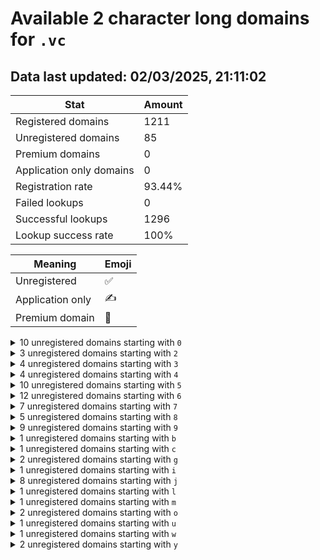 # Available 2 character long domains for `.vc`

## Data last updated: 02/03/2025, 21:11:02

|Stat|Amount|
|--|--|
|Registered domains|1211|
|Unregistered domains|85|
|Premium domains|0|
|Application only domains|0|
|Registration rate|93.44%|
|Failed lookups|0|
|Successful lookups|1296|
|Lookup success rate|100%|


|Meaning|Emoji|
|--|--|
|Unregistered|:white_check_mark:|
|Application only|:writing_hand:|
|Premium domain|:gem:|

<details>
<summary>10 unregistered domains starting with <bold><code>0</code></bold></summary>

|Type|Domain|
|--|--|
|:white_check_mark:|`0c.vc`|
|:white_check_mark:|`0i.vc`|
|:white_check_mark:|`0j.vc`|
|:white_check_mark:|`0n.vc`|
|:white_check_mark:|`0p.vc`|
|:white_check_mark:|`0q.vc`|
|:white_check_mark:|`0s.vc`|
|:white_check_mark:|`0t.vc`|
|:white_check_mark:|`0u.vc`|
|:white_check_mark:|`0w.vc`|
</details>
<details>
<summary>3 unregistered domains starting with <bold><code>2</code></bold></summary>

|Type|Domain|
|--|--|
|:white_check_mark:|`2f.vc`|
|:white_check_mark:|`2u.vc`|
|:white_check_mark:|`2z.vc`|
</details>
<details>
<summary>4 unregistered domains starting with <bold><code>3</code></bold></summary>

|Type|Domain|
|--|--|
|:white_check_mark:|`3f.vc`|
|:white_check_mark:|`3l.vc`|
|:white_check_mark:|`3r.vc`|
|:white_check_mark:|`3s.vc`|
</details>
<details>
<summary>4 unregistered domains starting with <bold><code>4</code></bold></summary>

|Type|Domain|
|--|--|
|:white_check_mark:|`4f.vc`|
|:white_check_mark:|`4l.vc`|
|:white_check_mark:|`4q.vc`|
|:white_check_mark:|`4v.vc`|
</details>
<details>
<summary>10 unregistered domains starting with <bold><code>5</code></bold></summary>

|Type|Domain|
|--|--|
|:white_check_mark:|`5h.vc`|
|:white_check_mark:|`5i.vc`|
|:white_check_mark:|`5j.vc`|
|:white_check_mark:|`5l.vc`|
|:white_check_mark:|`5n.vc`|
|:white_check_mark:|`5o.vc`|
|:white_check_mark:|`5q.vc`|
|:white_check_mark:|`5s.vc`|
|:white_check_mark:|`5u.vc`|
|:white_check_mark:|`5y.vc`|
</details>
<details>
<summary>12 unregistered domains starting with <bold><code>6</code></bold></summary>

|Type|Domain|
|--|--|
|:white_check_mark:|`6d.vc`|
|:white_check_mark:|`6g.vc`|
|:white_check_mark:|`6h.vc`|
|:white_check_mark:|`6j.vc`|
|:white_check_mark:|`6l.vc`|
|:white_check_mark:|`6m.vc`|
|:white_check_mark:|`6o.vc`|
|:white_check_mark:|`6q.vc`|
|:white_check_mark:|`6r.vc`|
|:white_check_mark:|`6w.vc`|
|:white_check_mark:|`6y.vc`|
|:white_check_mark:|`6z.vc`|
</details>
<details>
<summary>7 unregistered domains starting with <bold><code>7</code></bold></summary>

|Type|Domain|
|--|--|
|:white_check_mark:|`7f.vc`|
|:white_check_mark:|`7g.vc`|
|:white_check_mark:|`7l.vc`|
|:white_check_mark:|`7m.vc`|
|:white_check_mark:|`7n.vc`|
|:white_check_mark:|`7o.vc`|
|:white_check_mark:|`7q.vc`|
</details>
<details>
<summary>5 unregistered domains starting with <bold><code>8</code></bold></summary>

|Type|Domain|
|--|--|
|:white_check_mark:|`8n.vc`|
|:white_check_mark:|`8q.vc`|
|:white_check_mark:|`8r.vc`|
|:white_check_mark:|`8w.vc`|
|:white_check_mark:|`8y.vc`|
</details>
<details>
<summary>9 unregistered domains starting with <bold><code>9</code></bold></summary>

|Type|Domain|
|--|--|
|:white_check_mark:|`9f.vc`|
|:white_check_mark:|`9h.vc`|
|:white_check_mark:|`9i.vc`|
|:white_check_mark:|`9j.vc`|
|:white_check_mark:|`9l.vc`|
|:white_check_mark:|`9n.vc`|
|:white_check_mark:|`9o.vc`|
|:white_check_mark:|`9t.vc`|
|:white_check_mark:|`9y.vc`|
</details>
<details>
<summary>1 unregistered domains starting with <bold><code>b</code></bold></summary>

|Type|Domain|
|--|--|
|:white_check_mark:|`b3.vc`|
</details>
<details>
<summary>1 unregistered domains starting with <bold><code>c</code></bold></summary>

|Type|Domain|
|--|--|
|:white_check_mark:|`c9.vc`|
</details>
<details>
<summary>2 unregistered domains starting with <bold><code>g</code></bold></summary>

|Type|Domain|
|--|--|
|:white_check_mark:|`g0.vc`|
|:white_check_mark:|`g6.vc`|
</details>
<details>
<summary>1 unregistered domains starting with <bold><code>i</code></bold></summary>

|Type|Domain|
|--|--|
|:white_check_mark:|`i0.vc`|
</details>
<details>
<summary>8 unregistered domains starting with <bold><code>j</code></bold></summary>

|Type|Domain|
|--|--|
|:white_check_mark:|`j1.vc`|
|:white_check_mark:|`j4.vc`|
|:white_check_mark:|`j5.vc`|
|:white_check_mark:|`ju.vc`|
|:white_check_mark:|`jv.vc`|
|:white_check_mark:|`jw.vc`|
|:white_check_mark:|`jx.vc`|
|:white_check_mark:|`jy.vc`|
</details>
<details>
<summary>1 unregistered domains starting with <bold><code>l</code></bold></summary>

|Type|Domain|
|--|--|
|:white_check_mark:|`l0.vc`|
</details>
<details>
<summary>1 unregistered domains starting with <bold><code>m</code></bold></summary>

|Type|Domain|
|--|--|
|:white_check_mark:|`m0.vc`|
</details>
<details>
<summary>2 unregistered domains starting with <bold><code>o</code></bold></summary>

|Type|Domain|
|--|--|
|:white_check_mark:|`o6.vc`|
|:white_check_mark:|`o8.vc`|
</details>
<details>
<summary>1 unregistered domains starting with <bold><code>u</code></bold></summary>

|Type|Domain|
|--|--|
|:white_check_mark:|`u0.vc`|
</details>
<details>
<summary>1 unregistered domains starting with <bold><code>w</code></bold></summary>

|Type|Domain|
|--|--|
|:white_check_mark:|`w0.vc`|
</details>
<details>
<summary>2 unregistered domains starting with <bold><code>y</code></bold></summary>

|Type|Domain|
|--|--|
|:white_check_mark:|`y3.vc`|
|:white_check_mark:|`y9.vc`|
</details>